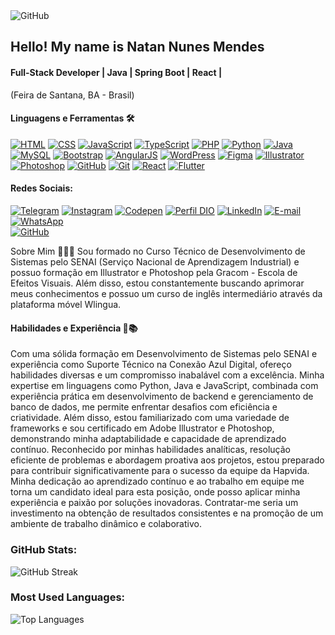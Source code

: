 
<img id="github-badge" src="https://img.shields.io/badge/GitHub-181717?style=for-the-badge&logo=github&logoColor=white" alt="GitHub" class="badge" onclick="copyUrl()">

<script>
    function copyUrl() {
        const url = 'https://www.github.com/';  // URL do seu repositório GitHub
        const textArea = document.createElement('textarea');
        textArea.value = url;
        document.body.appendChild(textArea);
        textArea.select();
        document.execCommand('copy');
        document.body.removeChild(textArea);
        alert('URL copiada para a área de transferência!');
    }
</script>

<style>
  .badge {
      cursor: pointer;
  }
</style>


## Hello! My name is Natan Nunes Mendes
#### Full-Stack Developer | Java | Spring Boot | React |
(Feira de Santana, BA - Brasil)

#### Linguagens e Ferramentas 🛠️

[![HTML](https://img.shields.io/badge/HTML-239120?style=for-the-badge&logo=html5&logoColor=white)](https://www.w3schools.com/html/)
[![CSS](https://img.shields.io/badge/CSS-1572B6?style=for-the-badge&logo=css3&logoColor=white)](https://www.w3schools.com/css/)
[![JavaScript](https://img.shields.io/badge/JavaScript-F7DF1E?style=for-the-badge&logo=javascript&logoColor=black)](https://developer.mozilla.org/en-US/docs/Web/JavaScript)
[![TypeScript](https://img.shields.io/badge/TypeScript-007ACC?style=for-the-badge&logo=typescript&logoColor=white)](https://www.typescriptlang.org/)
[![PHP](https://img.shields.io/badge/PHP-777BB4?style=for-the-badge&logo=php&logoColor=white)](https://www.php.net)
[![Python](https://img.shields.io/badge/Python-3776AB?style=for-the-badge&logo=python&logoColor=white)](https://www.python.org/)
[![Java](https://img.shields.io/badge/Java-007396?style=for-the-badge&logo=java&logoColor=white)](https://www.java.com/)
[![MySQL](https://img.shields.io/badge/MySQL-4479A1?style=for-the-badge&logo=mysql&logoColor=white)](https://www.mysql.com/)
[![Bootstrap](https://img.shields.io/badge/Bootstrap-563D7C?style=for-the-badge&logo=bootstrap&logoColor=white)](https://getbootstrap.com/)
[![AngularJS](https://img.shields.io/badge/AngularJS-E23237?style=for-the-badge&logo=angularjs&logoColor=white)](https://www.angularjs.org/)
[![WordPress](https://img.shields.io/badge/WordPress-21759B?style=for-the-badge&logo=wordpress&logoColor=white)](https://www.wordpress.com/)
[![Figma](https://img.shields.io/badge/Figma-F24E1E?style=for-the-badge&logo=figma&logoColor=white)](https://www.figma.com/)
[![Illustrator](https://img.shields.io/badge/Illustrator-FF9A00?style=for-the-badge&logo=adobe-illustrator&logoColor=white)](https://www.adobe.com/in/products/illustrator.html)
[![Photoshop](https://img.shields.io/badge/Photoshop-31A8FF?style=for-the-badge&logo=adobe-photoshop&logoColor=white)](https://www.photoshop.com/en)
[![GitHub](https://img.shields.io/badge/GitHub-181717?style=for-the-badge&logo=github&logoColor=white)](https://www.github.com/)
[![Git](https://img.shields.io/badge/Git-F05032?style=for-the-badge&logo=git&logoColor=white)](https://git-scm.com/)
[![React](https://img.shields.io/badge/React-61DAFB?style=for-the-badge&logo=react&logoColor=black)](https://reactnative.dev/docs/environment-setup/)
[![Flutter](https://img.shields.io/badge/Flutter-02569B?style=for-the-badge&logo=flutter&logoColor=white)](https://docs.flutter.dev/)

#### Redes Sociais:

[![Telegram](https://img.shields.io/badge/Telegram-2CA5E0?style=for-the-badge&logo=telegram&logoColor=white)](https://t.me/NatanNMendes)
[![Instagram](https://img.shields.io/badge/Instagram-E4405F?style=for-the-badge&logo=instagram&logoColor=white)](https://www.instagram.com/invites/contact/?i=i2bcr6zbys7g&utm_content=5atp2hv)
[![Codepen](https://img.shields.io/badge/Codepen-000000?style=for-the-badge&logo=codepen&logoColor=white)](https://codepen.io/Natan_NUN3S)
[![Perfil DIO](https://img.shields.io/badge/-Meu%20Perfil%20na%20DIO-3333FF?style=for-the-badge&logo=gitbook&logoColor=white)](https://www.dio.me/users/natan_nunes_mendes_95684)
[![LinkedIn](https://img.shields.io/badge/linkedin-%230077B5.svg?style=for-the-badge&logo=linkedin&logoColor=white)](https://www.linkedin.com/in/natan-nunes-mendes-progamador/)
[![E-mail](https://img.shields.io/badge/-Email-FF6600?style=for-the-badge&logo=microsoft-outlook&logoColor=white)](mailto:natan_nunes_mendes@outlook.com)
[![WhatsApp](https://img.shields.io/badge/WhatsApp-25D366?style=for-the-badge&logo=whatsapp&logoColor=white)](https://wa.me/5575988055119)  
[![GitHub](https://img.shields.io/badge/GitHub-181717?style=for-the-badge&logo=github&logoColor=white)](https://github.com/NatanNMendes)

Sobre Mim 👨‍💻👋
Sou formado no Curso Técnico de Desenvolvimento de Sistemas pelo SENAI (Serviço Nacional de Aprendizagem Industrial) e possuo formação em Illustrator e Photoshop pela Gracom - Escola de Efeitos Visuais. Além disso, estou constantemente buscando aprimorar meus conhecimentos e possuo um curso de inglês intermediário através da plataforma móvel Wlingua.

#### Habilidades e Experiência 🚀📚
Com uma sólida formação em Desenvolvimento de Sistemas pelo SENAI e experiência como Suporte Técnico na Conexão Azul Digital, ofereço habilidades diversas e um compromisso inabalável com a excelência. Minha expertise em linguagens como Python, Java e JavaScript, combinada com experiência prática em desenvolvimento de backend e gerenciamento de banco de dados, me permite enfrentar desafios com eficiência e criatividade. Além disso, estou familiarizado com uma variedade de frameworks e sou certificado em Adobe Illustrator e Photoshop, demonstrando minha adaptabilidade e capacidade de aprendizado contínuo. Reconhecido por minhas habilidades analíticas, resolução eficiente de problemas e abordagem proativa aos projetos, estou preparado para contribuir significativamente para o sucesso da equipe da Hapvida. Minha dedicação ao aprendizado contínuo e ao trabalho em equipe me torna um candidato ideal para esta posição, onde posso aplicar minha experiência e paixão por soluções inovadoras. Contratar-me seria um investimento na obtenção de resultados consistentes e na promoção de um ambiente de trabalho dinâmico e colaborativo.

### GitHub Stats:

![GitHub Streak](https://github-readme-streak-stats.herokuapp.com/?user=NatanNMendes&theme=panda)

### Most Used Languages:

![Top Languages](https://github-readme-stats.vercel.app/api/top-langs/?username=NatanNMendes&show_icons=true&locale=en&layout=compact&theme=panda)
